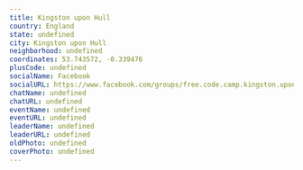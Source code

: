 ```yaml
---
title: Kingston upon Hull
country: England
state: undefined
city: Kingston upon Hull
neighborhood: undefined
coordinates: 53.743572, -0.339476
plusCode: undefined
socialName: Facebook
socialURL: https://www.facebook.com/groups/free.code.camp.kingston.upon.hull
chatName: undefined
chatURL: undefined
eventName: undefined
eventURL: undefined
leaderName: undefined
leaderURL: undefined
oldPhoto: undefined
coverPhoto: undefined
---
```

